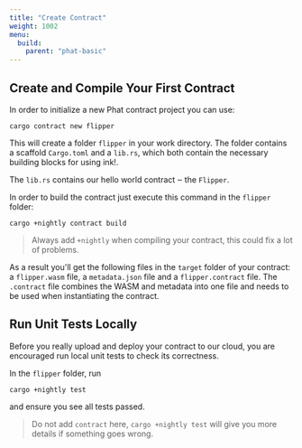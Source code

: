 ```yaml
---
title: "Create Contract"
weight: 1002
menu:
  build:
    parent: "phat-basic"
---
```


## Create and Compile Your First Contract

In order to initialize a new Phat contract project you can use:

```
cargo contract new flipper
```

This will create a folder `flipper` in your work directory.
The folder contains a scaffold `Cargo.toml` and a `lib.rs`, which both contain the necessary building blocks for using ink!.

The `lib.rs` contains our hello world contract ‒ the `Flipper`.

In order to build the contract just execute this command in the `flipper` folder:
```
cargo +nightly contract build
```

> Always add `+nightly` when compiling your contract, this could fix a lot of problems.

As a result you'll get the following files in the `target` folder of your contract: a `flipper.wasm` file, a `metadata.json` file and a `flipper.contract` file.
The `.contract` file combines the WASM and metadata into one file and needs to be used when instantiating the contract.


## Run Unit Tests Locally

Before you really upload and deploy your contract to our cloud, you are encouraged run local unit tests to check its correctness.

In the `flipper` folder, run
```
cargo +nightly test
```
and ensure you see all tests passed.

> Do not add `contract` here, `cargo +nightly test` will give you more details if something goes wrong.
